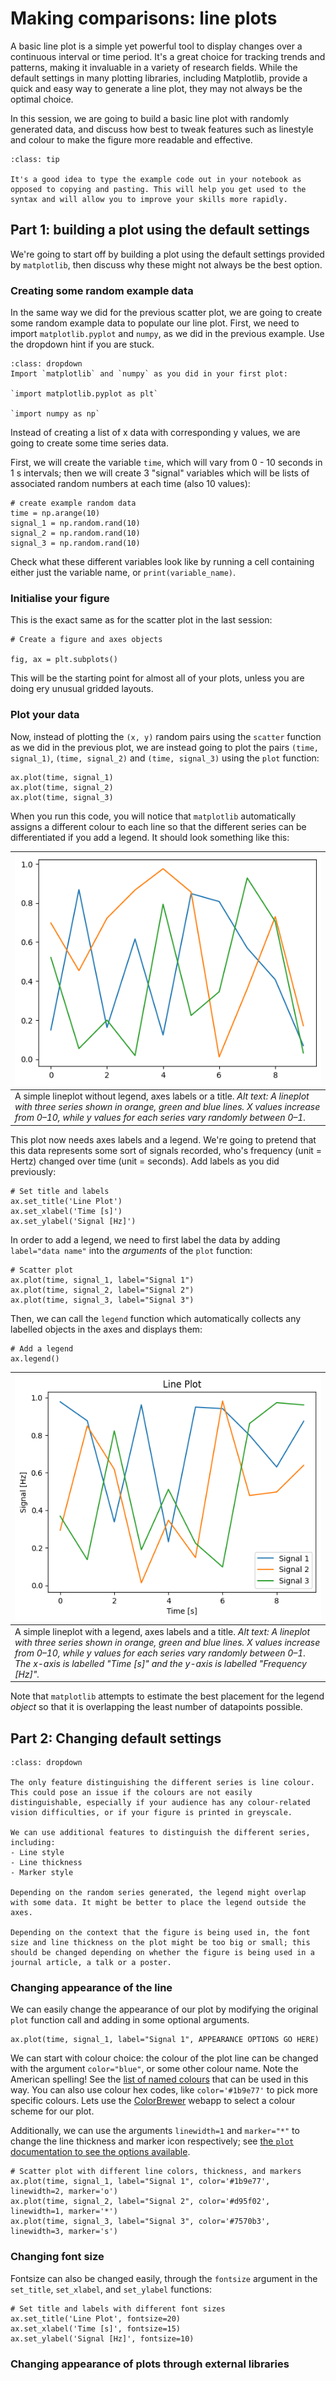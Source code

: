 # Making comparisons: line plots

A basic line plot is a simple yet powerful tool to display changes over a continuous interval or time period. It's a great choice for tracking trends and patterns, making it invaluable in a variety of research fields. While the default settings in many plotting libraries, including Matplotlib, provide a quick and easy way to generate a line plot, they may not always be the optimal choice.

In this session, we are going to build a basic line plot with randomly generated data, and discuss how best to tweak features such as linestyle and colour to make the figure more readable and effective.


```{admonition} Tip
:class: tip

It's a good idea to type the example code out in your notebook as opposed to copying and pasting. This will help you get used to the syntax and will allow you to improve your skills more rapidly.

```

## Part 1: building a plot using the default settings

We're going to start off by building a plot using the default settings provided by `matplotlib`, then discuss why these might not always be the best option.

### Creating some random example data

In the same way we did for the previous scatter plot, we are going to create some random example data to populate our line plot. First, we need to import `matplotlib.pyplot` and `numpy`, as we did in the previous example. Use the dropdown hint if you are stuck.

```{admonition} Import the required libraries
:class: dropdown
Import `matplotlib` and `numpy` as you did in your first plot:

`import matplotlib.pyplot as plt`

`import numpy as np`
```

Instead of creating a list of x data with corresponding y values, we are going to create some time series data.

First, we will create the variable `time`, which will vary from 0 - 10 seconds in 1 s intervals; then we will create 3 "signal" variables which will be lists of associated random numbers at each time (also 10 values):

```
# create example random data
time = np.arange(10)
signal_1 = np.random.rand(10)
signal_2 = np.random.rand(10)
signal_3 = np.random.rand(10)
```

Check what these different variables look like by running a cell containing either just the variable name, or `print(variable_name)`.

### Initialise your figure

This is the exact same as for the scatter plot in the last session:

```
# Create a figure and axes objects

fig, ax = plt.subplots()
```

This will be the starting point for almost all of your plots, unless you are doing ery unusual gridded layouts.

### Plot your data

Now, instead of plotting the `(x, y)` random pairs using the `scatter` function as
we did in the previous plot, we are instead going to plot the pairs `(time, signal_1)`, `(time, signal_2)` and `(time, signal_3)` using the `plot` function:

```
ax.plot(time, signal_1)
ax.plot(time, signal_2)
ax.plot(time, signal_3)
```

When you run this code, you will notice that `matplotlib` automatically assigns a different colour to each line so that the different series can be differentiated if you add a legend. It should look something like this:

|![image](figs/lineplot_no_label.png) | 
|:--| 
| A simple lineplot without legend, axes labels or a title. *Alt text: A lineplot with three series shown in orange, green and blue lines. X values increase from 0&ndash;10, while y values for each series vary randomly between 0&ndash;1.* |

This plot now needs axes labels and a legend. We're going to pretend that this data represents some sort of signals recorded, who's frequency (unit = Hertz) changed over time (unit = seconds).
Add labels as you did previously:

```
# Set title and labels
ax.set_title('Line Plot')
ax.set_xlabel('Time [s]')
ax.set_ylabel('Signal [Hz]')
```

In order to add a legend, we need to first label the data by adding `label="data name"` into the *arguments* of the `plot` function:

```
# Scatter plot
ax.plot(time, signal_1, label="Signal 1")
ax.plot(time, signal_2, label="Signal 2")
ax.plot(time, signal_3, label="Signal 3")
```

Then, we can call the `legend` function which automatically collects any labelled objects in the axes and displays them:

```
# Add a legend
ax.legend()
```

|![image](figs/lineplot_w_label.png) | 
|:--| 
| A simple lineplot with a legend, axes labels and a title. *Alt text: A lineplot with three series shown in orange, green and blue lines. X values increase from 0&ndash;10, while y values for each series vary randomly between 0&ndash;1. The x-axis is labelled "Time [s]" and the y-axis is labelled "Frequency [Hz]".* |

Note that `matplotlib` attempts to estimate the best placement for the legend *object* so that it is overlapping the least number of datapoints possible.

## Part 2: Changing default settings

```{admonition} What are some issues with this plot?
:class: dropdown

The only feature distinguishing the different series is line colour. This could pose an issue if the colours are not easily distinguishable, especially if your audience has any colour-related vision difficulties, or if your figure is printed in greyscale.

We can use additional features to distinguish the different series, including:
- Line style
- Line thickness
- Marker style

Depending on the random series generated, the legend might overlap with some data. It might be better to place the legend outside the axes.

Depending on the context that the figure is being used in, the font size and line thickness on the plot might be too big or small; this should be changed depending on whether the figure is being used in a journal article, a talk or a poster.

```

### Changing appearance of the line

We can easily change the appearance of our plot by modifying the original `plot` function call and adding in some optional arguments.

```
ax.plot(time, signal_1, label="Signal 1", APPEARANCE OPTIONS GO HERE)
```

We can start with colour choice: the colour of the plot line can be changed with the argument `color="blue"`, or some other colour name. Note the American spelling! See the [list of named colours](https://matplotlib.org/stable/gallery/color/named_colors.html) that can be used in this way. You can also use colour hex codes, like `color='#1b9e77'` to pick more specific colours. Lets use the [ColorBrewer](https://colorbrewer2.org/#type=qualitative&scheme=Dark2&n=3) webapp to select a colour scheme for our plot.

Additionally, we can use the arguments `linewidth=1` and `marker="*"` to change the line thickness and marker icon respectively; see [the `plot` documentation to see the options available](https://matplotlib.org/stable/api/_as_gen/matplotlib.pyplot.plot.html).

```
# Scatter plot with different line colors, thickness, and markers
ax.plot(time, signal_1, label="Signal 1", color='#1b9e77', linewidth=2, marker='o')
ax.plot(time, signal_2, label="Signal 2", color='#d95f02', linewidth=1, marker='*')
ax.plot(time, signal_3, label="Signal 3", color='#7570b3', linewidth=3, marker='s')
```

### Changing font size

Fontsize can also be changed easily, through the `fontsize` argument in the `set_title`, `set_xlabel`, and `set_ylabel` functions:

```
# Set title and labels with different font sizes
ax.set_title('Line Plot', fontsize=20)
ax.set_xlabel('Time [s]', fontsize=15)
ax.set_ylabel('Signal [Hz]', fontsize=10)
```

### Changing appearance of plots through external libraries